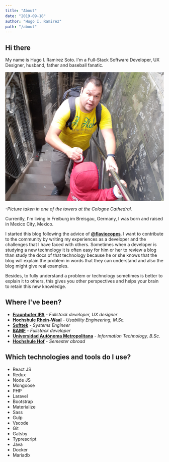 ```yaml
---
title: "About"
date: "2019-09-18"
author: "Hugo I. Ramirez"
path: "/about"
---
```


## Hi there

My name is Hugo I. Ramirez Soto. I'm a Full-Stack Software Developer, UX Designer, husband, father and baseball fanatic.

![Personal picture](src/../../images/about.jpg)

<!-- markdownlint-disable MD033 MD026 -->

<em>-Picture taken in one of the towers at the Cologne Cathedral.</em>

Currently, I'm living in Freiburg im Breisgau, Germany, I was born and raised in Mexico City, Mexico.

I started this blog following the advice of [**@flaviocopes**](https://twitter.com/flaviocopes). I want to contribute to the community by writing my experiences as a developer and the challenges that I have faced with others. Sometimes when a developer is studying a new technology it is often easy for him or her to review a blog than study the docs of that technology because he or she knows that the blog will explain the problem in words that they can understand and also the blog might give real examples.

Besides, to fully understand a problem or technology sometimes is better to explain it to others, this gives you other perspectives and helps your brain to retain this new knowledge.

## Where I've been?

- [**Fraunhofer IPA**](https://www.ipa.fraunhofer.de/) - <em>Fullstack developer, UX designer</em>
- [**Hochshule Rhein-Waal**](https://www.hochschule-rhein-waal.de/en) - <em>Usability Engineering, M.Sc.</em>
- [**Softtek**](https://www.softtek.com/) - <em>Systems Engineer</em>
- [**BAMF**](https://bamf.com.mx/) - <em>Fullstack developer</em>
- [**Universidad Autónoma Metropolitana**](http://www.cua.uam.mx/) - <em>Information Technology, B.Sc.</em>
- [**Hochshule Hof**](https://www.hof-university.de/) - <em>Semester abroad</em>

## Which technologies and tools do I use?

- React JS
- Redux
- Node JS
- Mongoose
- PHP
- Laravel
- Bootstrap
- Materialize
- Sass
- Gulp
- Vscode
- Git
- Gatsby
- Typrescript
- Java
- Docker
- Mariadb

